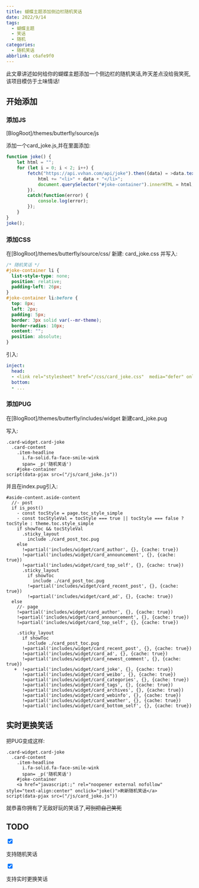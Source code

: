 ```yaml
---
title: 蝴蝶主题添加侧边栏随机笑话
date: 2022/9/14
tags:
  - 蝴蝶主题
  - 笑话
  - 随机
categories:
  - 随机笑话
abbrlink: c6afe9f0
---
```

此文章讲述如何给你的蝴蝶主题添加一个侧边栏的随机笑话,昨天差点没给我笑死,该项目模仿于土味情话!

## 开始添加

### 添加JS

[BlogRoot]/themes/butterfly/source/js

添加一个card_joke.js,并在里面添加:

```js
function joke() {
    let html = "";
    for (let i = 0; i < 2; i++) {
        fetch("https://api.vvhan.com/api/joke").then((data) = >data.text()).then((data) = >{
            html += "<li>" + data + "</li>";
            document.querySelector("#joke-container").innerHTML = html;
        }).
        catch(function(error) {
            console.log(error);
        });
    }
}
joke();
```
### 添加CSS
在[BlogRoot]/themes/butterfly/source/css/
新建: card_joke.css 并写入:
```css
/* 随机笑话 */
#joke-container li {
  list-style-type: none;
  position: relative;
  padding-left: 26px;
}
#joke-container li:before {
  top: 8px;
  left: 2px;
  padding: 5px;
  border: 3px solid var(--mr-theme);
  border-radius: 10px;
  content: "";
  position: absolute;
}
```
引入:
```yml
inject:
  head:
  - <link rel="stylesheet" href="/css/card_joke.css"  media="defer" onload="this.media='all'">
  bottom:
  - ...
```
### 添加PUG
在[BlogRoot]/themes/butterfly/includes/widget 新建card_joke.pug

写入:

```PUG
.card-widget.card-joke
  .card-content
    .item-headline
      i.fa-solid.fa-face-smile-wink
      span= _p('随机笑话')
    #joke-container
script(data-pjax src=("/js/card_joke.js"))
```

并且在index.pug引入:

```PUG
#aside-content.aside-content
  //- post
  if is_post()
    - const tocStyle = page.toc_style_simple
    - const tocStyleVal = tocStyle === true || tocStyle === false ? tocStyle : theme.toc.style_simple
    if showToc && tocStyleVal
      .sticky_layout
        include ./card_post_toc.pug
    else
      !=partial('includes/widget/card_author', {}, {cache: true})
      !=partial('includes/widget/card_announcement', {}, {cache: true})
      !=partial('includes/widget/card_top_self', {}, {cache: true})
      .sticky_layout
        if showToc
          include ./card_post_toc.pug
        !=partial('includes/widget/card_recent_post', {}, {cache: true})
        !=partial('includes/widget/card_ad', {}, {cache: true})
  else
    //- page
    !=partial('includes/widget/card_author', {}, {cache: true})
    !=partial('includes/widget/card_announcement', {}, {cache: true})
    !=partial('includes/widget/card_top_self', {}, {cache: true})

    .sticky_layout
      if showToc
        include ./card_post_toc.pug
      !=partial('includes/widget/card_recent_post', {}, {cache: true})
      !=partial('includes/widget/card_ad', {}, {cache: true})
      !=partial('includes/widget/card_newest_comment', {}, {cache: true})
   +  !=partial('includes/widget/card_joke', {}, {cache: true})
      !=partial('includes/widget/card_weibo', {}, {cache: true})
      !=partial('includes/widget/card_categories', {}, {cache: true})
      !=partial('includes/widget/card_tags', {}, {cache: true})
      !=partial('includes/widget/card_archives', {}, {cache: true})
      !=partial('includes/widget/card_webinfo', {}, {cache: true})
      !=partial('includes/widget/card_weather', {}, {cache: true})
      !=partial('includes/widget/card_bottom_self', {}, {cache: true})
```
## 实时更换笑话
把PUG变成这样:
```PUG
.card-widget.card-joke
  .card-content
    .item-headline
      i.fa-solid.fa-face-smile-wink
      span= _p('随机笑话')
    #joke-container
    <a href="javascript:;" rel="noopener external nofollow" style="text-align:center" onclick="joke()">刷新随机笑话</a>
script(data-pjax src=("/js/card_joke.js"))
```

就恭喜你拥有了无敌好玩的笑话了,<del title="你知道的太多了" data-toggle="tooltip">可别把自己笑死</del>


## TODO

<div class="checkbox checked"><input type="checkbox" checked="checked">
            <p>支持随机笑话</p>
            </div>

<div class="checkbox checked"><input type="checkbox" checked="checked">
            <p>支持实时更换笑话</p>
            </div>

